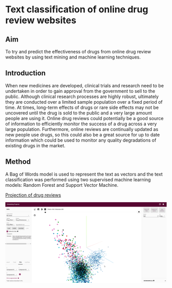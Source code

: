 # Text classification of online drug review websites
## Aim

To try and predict the effectiveness of drugs from online drug review websites by using text mining and machine learning techniques.

## Introduction

When new medicines are developed, clinical trials and research need to be undertaken in order to gain approval from the government to sell to the public. Although clinical research processes are highly robust, ultimately they are conducted over a limited sample population over a fixed period of time. At times, long-term effects of drugs or rare side effects may not be uncovered until the drug is sold to the public and a very large amount people are using it. Online drug reviews could potentially be a good source of information to efficiently monitor the success of a drug across a very large population. Furthermore, online reviews are continually updated as new people use drugs, so this could also be a great source for up to date information which could be used to monitor any quality degradations of existing drugs in the market.

## Method

A Bag of Words model is used to represent the text as vectors and the text classification was performed using two supervised machine learning models: Random Forest and Support Vector Machine.

<a href="http://projector.tensorflow.org/?config=https://gist.githubusercontent.com/myiwt/4f8324e830e14cc1b5032e4b2e486aed/raw/295f328c767ff323ec8a67f78898a5f44eb795a1/embedding_projector_config.json" target="_blank">Projection of drug reviews</a>
 
  
![link to demo video](./EmbeddingProjectionDemo.gif)
